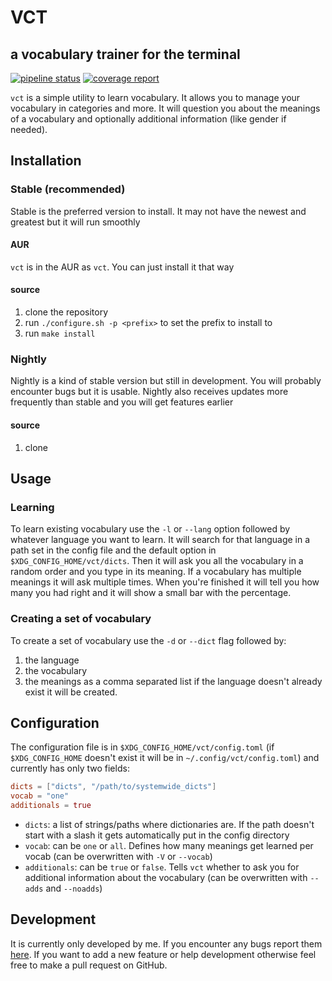 # VCT
## a vocabulary trainer for the terminal
[![pipeline status](https://gitlab.sokoll.com/moritz/vct/badges/main/pipeline.svg)](https://gitlab.sokoll.com/moritz/vct/-/commits/main)
[![coverage report](https://gitlab.sokoll.com/moritz/vct/badges/main/coverage.svg)](https://gitlab.sokoll.com/moritz/vct/-/commits/main)

`vct` is a simple utility to learn vocabulary. It allows you to manage your vocabulary in categories and more.
It will question you about the meanings of a vocabulary and optionally additional information (like gender if needed).

## Installation
### Stable (recommended)
Stable is the preferred version to install. It may not have the newest and greatest but it will run smoothly
#### AUR
`vct` is in the AUR as `vct`. You can just install it that way
#### source
1. clone the repository
2. run `./configure.sh -p <prefix>` to set the prefix to install to
3. run `make install`
### Nightly
Nightly is a kind of stable version but still in development. You will probably encounter bugs
but it is usable. Nightly also receives updates more frequently than stable and you will get features earlier
#### source
1. clone

## Usage
### Learning
To learn existing vocabulary use the `-l` or `--lang` option followed by whatever language you want to learn.
It will search for that language in a path set in the config file and the default option in `$XDG_CONFIG_HOME/vct/dicts`.
Then it will ask you all the vocabulary in a random order and you type in its meaning.
If a vocabulary has multiple meanings it will ask multiple times.
When you're finished it will tell you how many you had right and it will show a small bar with the percentage.

### Creating a set of vocabulary
To create a set of vocabulary use the `-d` or `--dict` flag followed by:
1. the language
2. the vocabulary
3. the meanings as a comma separated list
if the language doesn't already exist it will be created.

## Configuration
The configuration file is in `$XDG_CONFIG_HOME/vct/config.toml` (if `$XDG_CONFIG_HOME` doesn't exist it will be in `~/.config/vct/config.toml`)
and currently has only two fields:
```toml
dicts = ["dicts", "/path/to/systemwide_dicts"]
vocab = "one"
additionals = true
```
- `dicts`: a list of strings/paths where dictionaries are. If the path doesn't start with a slash
  it gets automatically put in the config directory
- `vocab`: can be `one` or `all`. Defines how many meanings get learned per vocab (can be overwritten with `-V` or `--vocab`)
- `additionals`: can be `true` or `false`. Tells `vct` whether to ask you for additional information about the vocabulary (can be overwritten with `--adds` and `--noadds`)

## Development
It is currently only developed by me.
If you encounter any bugs report them [here](https://github.com/ULUdev/vct/issues/new).
If you want to add a new feature or help development otherwise feel free to make a pull request on GitHub.

